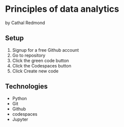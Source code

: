 # Principles of data analytics

by Cathal Redmond 

## Setup 
1. Signup for a free Github account 
2. Go to repository 
3. Click the green code button 
4. Click the Codespaces button
5. Click Create new code 

## Technologies

- Python
- Git
- Github
- codespaces
- Jupyter
